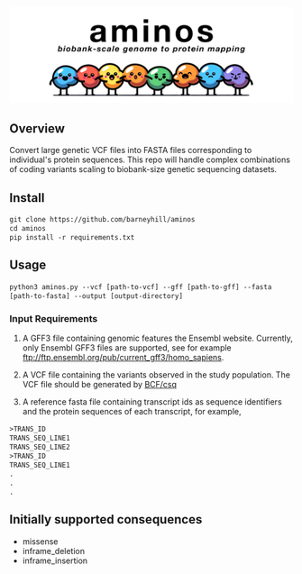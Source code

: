 <p align="center">
  <img src="aminos.png" alt="aminos.png"/>
</p>

## Overview

Convert large genetic VCF files into FASTA files corresponding to individual's protein sequences. This repo will handle complex combinations of coding variants scaling to biobank-size genetic sequencing datasets.

## Install

```
git clone https://github.com/barneyhill/aminos
cd aminos
pip install -r requirements.txt
```

## Usage
```
python3 aminos.py --vcf [path-to-vcf] --gff [path-to-gff] --fasta [path-to-fasta] --output [output-directory]
```

### Input Requirements ###

1. A GFF3 file containing genomic features the Ensembl website. Currently, only Ensembl GFF3 files are supported, see for example ftp://ftp.ensembl.org/pub/current_gff3/homo_sapiens.

2. A VCF file containing the variants observed in the study population. The VCF file should be generated by  <a href= "https://academic.oup.com/bioinformatics/article/33/13/2037/3000373"> BCF/csq </a>

3. A reference fasta file containing transcript ids as sequence identifiers and the protein sequences of each transcript, for example,

```FASTA
>TRANS_ID
TRANS_SEQ_LINE1
TRANS_SEQ_LINE2 
>TRANS_ID
TRANS_SEQ_LINE1
.
.
.
```

## Initially supported consequences

- missense
- inframe_deletion
- inframe_insertion
